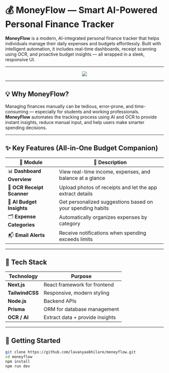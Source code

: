 # 💰 MoneyFlow — Smart AI-Powered Personal Finance Tracker

**MoneyFlow** is a modern, AI-integrated personal finance tracker that helps individuals manage their daily expenses and budgets effortlessly. Built with intelligent automation, it includes real-time dashboards, receipt scanning using OCR, and proactive budget insights — all wrapped in a sleek, responsive UI.

---

<div align="center">
  <a href="https://money-flow-delta.vercel.app/" target="_blank">
    <img src="https://img.shields.io/badge/Live-Demo-00D9FF?style=for-the-badge&logo=vercel&logoColor=white" />
  </a>
</div>

---

## 💡 Why MoneyFlow?

Managing finances manually can be tedious, error-prone, and time-consuming — especially for students and working professionals. **MoneyFlow** automates the tracking process using AI and OCR to provide instant insights, reduce manual input, and help users make smarter spending decisions.

---

## ✨ Key Features (All-in-One Budget Companion)

| 💼 Module                | 💬 Description |
|--------------------------|----------------|
| 📊 **Dashboard Overview**  | View real-time income, expenses, and balance at a glance |
| 🧾 **OCR Receipt Scanner** | Upload photos of receipts and let the app extract details |
| 🤖 **AI Budget Insights**  | Get personalized suggestions based on your spending habits |
| 🗂️ **Expense Categories**  | Automatically organizes expenses by category |
| 📬 **Email Alerts**        | Receive notifications when spending exceeds limits |

---



## 🔧 Tech Stack

| Technology     | Purpose                        |
|----------------|--------------------------------|
| **Next.js**    | React framework for frontend   |
| **TailwindCSS**| Responsive, modern styling     |
| **Node.js**    | Backend APIs                   |
| **Prisma**     | ORM for database management    |
| **OCR / AI**   | Extract data + provide insights |

---

## 🚀 Getting Started

```bash
git clone https://github.com/lavanyaabhilare/moneyflow.git
cd moneyflow
npm install
npm run dev
